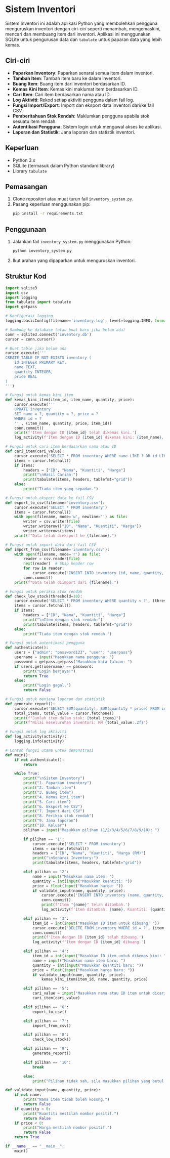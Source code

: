 # Sistem Inventori

Sistem Inventori ini adalah aplikasi Python yang membolehkan pengguna menguruskan inventori dengan ciri-ciri seperti menambah, mengemaskini, mencari dan membuang item dari inventori. Aplikasi ini menggunakan SQLite untuk pengurusan data dan `tabulate` untuk paparan data yang lebih kemas.

## Ciri-ciri

- **Paparkan Inventory**: Paparkan senarai semua item dalam inventori.
- **Tambah Item**: Tambah item baru ke dalam inventori.
- **Buang Item**: Buang item dari inventori berdasarkan ID.
- **Kemas Kini Item**: Kemas kini maklumat item berdasarkan ID.
- **Cari Item**: Cari item berdasarkan nama atau ID.
- **Log Aktiviti**: Rekod setiap aktiviti pengguna dalam fail log.
- **Fungsi Import/Export**: Import dan eksport data inventori dari/ke fail CSV.
- **Pemberitahuan Stok Rendah**: Maklumkan pengguna apabila stok sesuatu item rendah.
- **Autentikasi Pengguna**: Sistem login untuk mengawal akses ke aplikasi.
- **Laporan dan Statistik**: Jana laporan dan statistik inventori.

## Keperluan

- Python 3.x
- SQLite (termasuk dalam Python standard library)
- Library `tabulate`

## Pemasangan

1. Clone repositori atau muat turun fail `inventory_system.py`.
2. Pasang keperluan menggunakan pip:
    ```sh
    pip install -r requirements.txt
    ```

## Penggunaan

1. Jalankan fail `inventory_system.py` menggunakan Python:
    ```sh
    python inventory_system.py
    ```
2. Ikut arahan yang dipaparkan untuk menguruskan inventori.

## Struktur Kod

```python
import sqlite3
import csv
import logging
from tabulate import tabulate
import getpass

# Konfigurasi logging
logging.basicConfig(filename='inventory.log', level=logging.INFO, format='%(asctime)s - %(message)s')

# Sambung ke database (atau buat baru jika belum ada)
conn = sqlite3.connect('inventory.db')
cursor = conn.cursor()

# Buat table jika belum ada
cursor.execute('''
CREATE TABLE IF NOT EXISTS inventory (
    id INTEGER PRIMARY KEY,
    name TEXT,
    quantity INTEGER,
    price REAL
)
''')

# Fungsi untuk kemas kini item
def kemas_kini_item(item_id, item_name, quantity, price):
    cursor.execute('''
    UPDATE inventory
    SET name = ?, quantity = ?, price = ?
    WHERE id = ?
    ''', (item_name, quantity, price, item_id))
    conn.commit()
    print(f'Item dengan ID {item_id} telah dikemas kini.')
    log_activity(f'Item dengan ID {item_id} dikemas kini: {item_name}, Kuantiti: {quantity}, Harga: {price}')

# Fungsi untuk cari item berdasarkan nama atau ID
def cari_item(cari_value):
    cursor.execute('SELECT * FROM inventory WHERE name LIKE ? OR id LIKE ?', (f'%{cari_value}%', f'%{cari_value}%'))
    items = cursor.fetchall()
    if items:
        headers = ["ID", "Nama", "Kuantiti", "Harga"]
        print("\nHasil Carian:")
        print(tabulate(items, headers, tablefmt="grid"))
    else:
        print("Tiada item yang sepadan.")

# Fungsi untuk eksport data ke fail CSV
def export_to_csv(filename='inventory.csv'):
    cursor.execute('SELECT * FROM inventory')
    items = cursor.fetchall()
    with open(filename, mode='w', newline='') as file:
        writer = csv.writer(file)
        writer.writerow(["ID", "Nama", "Kuantiti", "Harga"])
        writer.writerows(items)
    print(f"Data telah dieksport ke {filename}.")

# Fungsi untuk import data dari fail CSV
def import_from_csv(filename='inventory.csv'):
    with open(filename, mode='r') as file:
        reader = csv.reader(file)
        next(reader)  # Skip header row
        for row in reader:
            cursor.execute('INSERT INTO inventory (id, name, quantity, price) VALUES (?, ?, ?, ?)', row)
        conn.commit()
    print(f"Data telah diimport dari {filename}.")

# Fungsi untuk periksa stok rendah
def check_low_stock(threshold=10):
    cursor.execute('SELECT * FROM inventory WHERE quantity < ?', (threshold,))
    items = cursor.fetchall()
    if items:
        headers = ["ID", "Nama", "Kuantiti", "Harga"]
        print("\nItem dengan stok rendah:")
        print(tabulate(items, headers, tablefmt="grid"))
    else:
        print("Tiada item dengan stok rendah.")

# Fungsi untuk autentikasi pengguna
def authenticate():
    users = {"admin": "password123", "user": "userpass"}
    username = input("Masukkan nama pengguna: ")
    password = getpass.getpass("Masukkan kata laluan: ")
    if users.get(username) == password:
        print("Login berjaya!")
        return True
    else:
        print("Login gagal.")
        return False

# Fungsi untuk menjana laporan dan statistik
def generate_report():
    cursor.execute('SELECT SUM(quantity), SUM(quantity * price) FROM inventory')
    total_items, total_value = cursor.fetchone()
    print(f"Jumlah item dalam stok: {total_items}")
    print(f"Nilai keseluruhan inventori: RM {total_value:.2f}")

# Fungsi untuk log aktiviti
def log_activity(activity):
    logging.info(activity)

# Contoh fungsi utama untuk demonstrasi
def main():
    if not authenticate():
        return

    while True:
        print("\nSistem Inventory")
        print("1. Paparkan inventory")
        print("2. Tambah item")
        print("3. Buang item")
        print("4. Kemas kini item")
        print("5. Cari item")
        print("6. Eksport ke CSV")
        print("7. Import dari CSV")
        print("8. Periksa stok rendah")
        print("9. Jana laporan")
        print("10. Keluar")
        pilihan = input("Masukkan pilihan (1/2/3/4/5/6/7/8/9/10): ")

        if pilihan == '1':
            cursor.execute('SELECT * FROM inventory')
            items = cursor.fetchall()
            headers = ["ID", "Nama", "Kuantiti", "Harga (RM)"]
            print("\nSenarai Inventory:")
            print(tabulate(items, headers, tablefmt="grid"))

        elif pilihan == '2':
            name = input("Masukkan nama item: ")
            quantity = int(input("Masukkan kuantiti: "))
            price = float(input("Masukkan harga: "))
            if validate_input(name, quantity, price):
                cursor.execute('INSERT INTO inventory (name, quantity, price) VALUES (?, ?, ?)', (name, quantity, price))
                conn.commit()
                print(f'Item "{name}" telah ditambah.')
                log_activity(f'Item ditambah: {name}, Kuantiti: {quantity}, Harga: {price}')

        elif pilihan == '3':
            item_id = int(input("Masukkan ID item untuk dibuang: "))
            cursor.execute('DELETE FROM inventory WHERE id = ?', (item_id,))
            conn.commit()
            print(f'Item dengan ID {item_id} telah dibuang.')
            log_activity(f'Item dengan ID {item_id} dibuang.')

        elif pilihan == '4':
            item_id = int(input("Masukkan ID item untuk dikemas kini: "))
            name = input("Masukkan nama item baru: ")
            quantity = int(input("Masukkan kuantiti baru: "))
            price = float(input("Masukkan harga baru: "))
            if validate_input(name, quantity, price):
                kemas_kini_item(item_id, name, quantity, price)

        elif pilihan == '5':
            cari_value = input("Masukkan nama atau ID item untuk dicari: ")
            cari_item(cari_value)

        elif pilihan == '6':
            export_to_csv()

        elif pilihan == '7':
            import_from_csv()

        elif pilihan == '8':
            check_low_stock()

        elif pilihan == '9':
            generate_report()

        elif pilihan == '10':
            break

        else:
            print("Pilihan tidak sah, sila masukkan pilihan yang betul.")

def validate_input(name, quantity, price):
    if not name:
        print("Nama item tidak boleh kosong.")
        return False
    if quantity < 0:
        print("Kuantiti mestilah nombor positif.")
        return False
    if price < 0:
        print("Harga mestilah nombor positif.")
        return False
    return True

if __name__ == "__main__":
    main()
